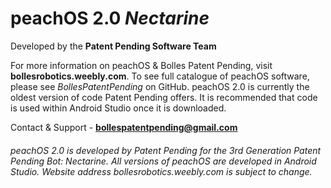 # __peachOS 2.0 *Nectarine*__

Developed by the __Patent Pending Software Team__

For more information on peachOS & Bolles Patent Pending, visit **bollesrobotics.weebly.com**. To see full catalogue of peachOS software, please see *BollesPatentPending* on GitHub. peachOS 2.0 is currently the oldest version of code Patent Pending offers. It is recommended that code is used within Android Studio once it is downloaded.

Contact & Support - **bollespatentpending@gmail.com**

###### peachOS 2.0 is developed by Patent Pending for the *3rd Generation Patent Pending Bot: Nectarine*. All versions of peachOS are developed in Android Studio. Website address *bollesrobotics.weebly.com* is subject to change.
